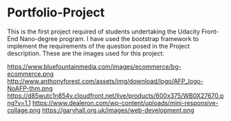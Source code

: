 # Portfolio-Project

This is the first project required of students undertaking the Udacity Front-End Nano-degree program.
I have used the bootstrap framework to implement the requirements of the question posed in the Project description.
These are the images used for this project:

https://www.bluefountainmedia.com/images/ecommerce/bg-ecommerce.png
http://www.anthonyforest.com/assets/img/download/logo/AFP_logo-NoAFP-thm.png
https://d85wutc1n854v.cloudfront.net/live/products/600x375/WB0X27670.png?v=1.1
https://www.dealeron.com/wp-content/uploads/mini-responsive-collage.png
https://garyhall.org.uk/images/web-development.png
